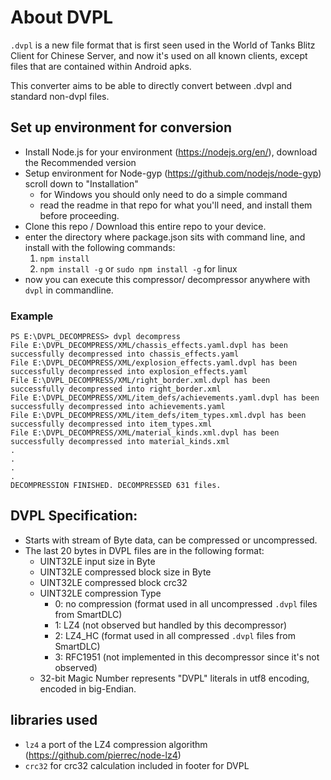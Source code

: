 # About DVPL

`.dvpl` is a new file format that is first seen used in the World of Tanks Blitz Client for Chinese Server, and now it's used on all known clients, except files that are contained within Android apks.

This converter aims to be able to directly convert between .dvpl and standard non-dvpl files.


## Set up environment for conversion

- Install Node.js for your environment (https://nodejs.org/en/), download the Recommended version
- Setup environment for Node-gyp (https://github.com/nodejs/node-gyp) scroll down to "Installation"
    - for Windows you should only need to do a simple command
    - read the readme in that repo for what you'll need, and install them before proceeding.
- Clone this repo / Download this entire repo to your device.
- enter the directory where package.json sits with command line, and install with the following commands:
    1. `npm install`
    2. `npm install -g` or `sudo npm install -g` for linux
- now you can execute this compressor/ decompressor anywhere with `dvpl` in commandline.

### Example
```
PS E:\DVPL_DECOMPRESS> dvpl decompress
File E:\DVPL_DECOMPRESS/XML/chassis_effects.yaml.dvpl has been successfully decompressed into chassis_effects.yaml
File E:\DVPL_DECOMPRESS/XML/explosion_effects.yaml.dvpl has been successfully decompressed into explosion_effects.yaml
File E:\DVPL_DECOMPRESS/XML/right_border.xml.dvpl has been successfully decompressed into right_border.xml
File E:\DVPL_DECOMPRESS/XML/item_defs/achievements.yaml.dvpl has been successfully decompressed into achievements.yaml
File E:\DVPL_DECOMPRESS/XML/item_defs/item_types.xml.dvpl has been successfully decompressed into item_types.xml
File E:\DVPL_DECOMPRESS/XML/material_kinds.xml.dvpl has been successfully decompressed into material_kinds.xml
.
.
.
.
DECOMPRESSION FINISHED. DECOMPRESSED 631 files.
```

## DVPL Specification:

- Starts with stream of Byte data, can be compressed or uncompressed.
- The last 20 bytes in DVPL files are in the following format:
    - UINT32LE input size in Byte
    - UINT32LE compressed block size in Byte
    - UINT32LE compressed block crc32
    - UINT32LE compression Type
        - 0: no compression (format used in all uncompressed `.dvpl` files from SmartDLC)
        - 1: LZ4 (not observed but handled by this decompressor)
        - 2: LZ4_HC (format used in all compressed `.dvpl` files from SmartDLC)
        - 3: RFC1951 (not implemented in this decompressor since it's not observed)    
    - 32-bit Magic Number represents "DVPL" literals in utf8 encoding, encoded in big-Endian.        

## libraries used

- `lz4` a port of the LZ4 compression algorithm (https://github.com/pierrec/node-lz4)
- `crc32` for crc32 calculation included in footer for DVPL